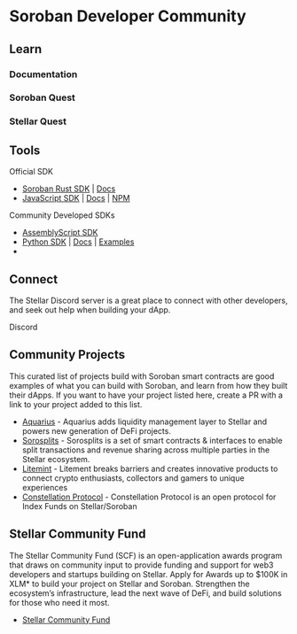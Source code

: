 # Soroban Developer Community

## Learn

### Documentation

### Soroban Quest

### Stellar Quest



## Tools


Official SDK

- [Soroban Rust SDK](https://github.com/stellar/rs-soroban-sdk) | [Docs](https://docs.rs/soroban-sdk)
- [JavaScript SDK](https://github.com/stellar/js-stellar-sdk) | [Docs](https://stellar.github.io/js-stellar-sdk/) | [NPM](https://www.npmjs.com/package/@stellar/stellar-sdk)

Community Developed SDKs
- [AssemblyScript SDK](https://github.com/Soneso/as-soroban-sdk)
- [Python SDK](https://github.com/StellarCN/py-stellar-base) | [Docs](https://stellar-sdk.readthedocs.io/en/latest/) | [Examples](https://github.com/StellarCN/py-stellar-base/tree/master/examples)
- 


## Connect
The Stellar Discord server is a great place to connect with other developers, and seek out help when building your dApp. 

Discord


## Community Projects
This curated list of projects build with Soroban smart contracts are good examples of what you can build with Soroban, and learn from how they built their dApps. If you want to have your project listed here, create a PR with a link to your project added to this list. 

- [Aquarius](https://github.com/AquaToken) - Aquarius adds liquidity management layer to Stellar and powers new generation of DeFi projects.
- [Sorosplits](https://github.com/sorosplits) - Sorosplits is a set of smart contracts & interfaces to enable split transactions and revenue sharing across multiple parties in the Stellar ecosystem.
- [Litemint](https://github.com/litemint) - Litement breaks barriers and creates innovative products to connect crypto enthusiasts, collectors and gamers to unique experiences
- [Constellation Protocol](https://github.com/constellation-protocol/constellation-protocol) - Constellation Protocol is an open protocol for Index Funds on Stellar/Soroban


## Stellar Community Fund
The Stellar Community Fund (SCF) is an open-application awards program that draws on community input to provide funding and support for web3 developers and startups building on Stellar. Apply for Awards up to $100K in XLM* to build your project on Stellar and Soroban. Strengthen the ecosystem’s infrastructure, lead the next wave of DeFi, and build solutions for those who need it most.

- [Stellar Community Fund](https://communityfund.stellar.org)

